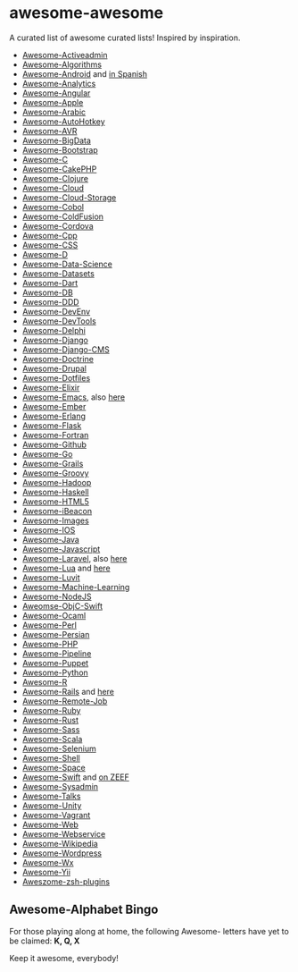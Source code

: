 awesome-awesome
===============

A curated list of awesome curated lists! Inspired by inspiration.

* [Awesome-Activeadmin](https://github.com/serradura/awesome-activeadmin)
* [Awesome-Algorithms](https://github.com/tayllan/awesome-algorithms)
* [Awesome-Android](https://github.com/JStumpp/awesome-android) and [in Spanish](https://github.com/Jackgris/awesome-android)
* [Awesome-Analytics](https://github.com/onurakpolat/awesome-analytics)
* [Awesome-Angular](https://github.com/hugoleodev/awesome-angular)
* [Awesome-Apple](https://github.com/joeljfischer/awesome-apple)
* [Awesome-Arabic](https://github.com/OthmanAba/awesome-arabic)
* [Awesome-AutoHotkey](https://github.com/ahkscript/awesome-AutoHotkey)
* [Awesome-AVR](https://github.com/fffaraz/awesome-avr)
* [Awesome-BigData](https://github.com/onurakpolat/awesome-bigdata)
* [Awesome-Bootstrap](https://github.com/therebelrobot/awesome-bootstrap)
* [Awesome-C](https://github.com/kozross/awesome-c)
* [Awesome-CakePHP](https://github.com/dereuromark/awesome-cakephp)
* [Awesome-Clojure](https://github.com/razum2um/awesome-clojure)
* [Awesome-Cloud](https://github.com/JStumpp/awesome-cloud)
* [Awesome-Cloud-Storage](https://github.com/wapmorgan/awesome-cloud-storage)
* [Awesome-Cobol](https://github.com/dshimy/awesome-cobol)
* [Awesome-ColdFusion](https://github.com/seancoyne/awesome-coldfusion)
* [Awesome-Cordova](https://github.com/busterc/awesome-cordova)
* [Awesome-Cpp](https://github.com/fffaraz/awesome-cpp)
* [Awesome-CSS](https://github.com/diegocard/awesome-css)
* [Awesome-D](https://github.com/zhaopuming/awesome-d)
* [Awesome-Data-Science](https://github.com/MStumpp/awesome-data-science)
* [Awesome-Datasets](https://github.com/viisar/awesome-datasets)
* [Awesome-Dart](https://github.com/yissachar/awesome-dart)
* [Awesome-DB](https://github.com/numetriclabz/awesome-db)
* [Awesome-DDD](https://github.com/wkjagt/awesome-ddd)
* [Awesome-DevEnv](https://github.com/jondot/awesome-devenv)
* [Awesome-DevTools](https://github.com/moimikey/awesome-devtools)
* [Awesome-Delphi](https://github.com/Fr0sT-Brutal/awesome-delphi)
* [Awesome-Django](https://github.com/rosarior/awesome-django)
* [Awesome-Django-CMS](https://github.com/mishbahr/awesome-django-cms)
* [Awesome-Doctrine](https://github.com/TomasVotruba/awesome-doctrine)
* [Awesome-Drupal](https://github.com/mrsinguyen/awesome-drupal)
* [Awesome-Dotfiles](https://github.com/webpro/awesome-dotfiles)
* [Awesome-Elixir](https://github.com/h4cc/awesome-elixir)
* [Awesome-Emacs](https://github.com/tacticiankerala/awesome-emacs), also [here](https://github.com/sefakilic/awesome-emacs)
* [Awesome-Ember](https://github.com/nmec/awesome-ember)
* [Awesome-Erlang](https://github.com/drobakowski/awesome-erlang)
* [Awesome-Flask](https://github.com/humiaozuzu/awesome-flask)
* [Awesome-Fortran](https://github.com/rabbiabram/awesome-fortran)
* [Awesome-Github](https://github.com/fffaraz/awesome-github)
* [Awesome-Go](https://github.com/avelino/awesome-go)
* [Awesome-Grails](https://github.com/hitenpratap/awesome-grails)
* [Awesome-Groovy](https://github.com/khannedy/awesome-groovy)
* [Awesome-Hadoop](https://github.com/youngwookim/awesome-hadoop)
* [Awesome-Haskell](https://github.com/krispo/awesome-haskell)
* [Awesome-HTML5](https://github.com/diegocard/awesome-html5)
* [Awesome-iBeacon](https://github.com/beaconinside/awesome-ibeacon)
* [Awesome-Images](https://github.com/heyalexej/awesome-images)
* [Awesome-IOS](https://github.com/kugland/awesome-ios)
* [Awesome-Java](https://github.com/khannedy/awesome-java)
* [Awesome-Javascript](https://github.com/sorrycc/awesome-javascript)
* [Awesome-Laravel](https://github.com/tuwannu/awesome-laravel), also [here](https://github.com/chiraggude/awesome-laravel)
* [Awesome-Lua](https://github.com/forhappy/awesome-lua) and [here](https://github.com/LewisJEllis/awesome-lua)
* [Awesome-Luvit](https://github.com/luvit/awesome-luvit)
* [Awesome-Machine-Learning](https://github.com/josephmisiti/awesome-machine-learning)
* [Awesome-NodeJS](https://github.com/vndmtrx/awesome-nodejs)
* [Aweomse-ObjC-Swift](https://github.com/joeljfischer/awesome-objc-swift)
* [Awesome-Ocaml](https://github.com/rizo/awesome-ocaml)
* [Awesome-Perl](https://github.com/hachiojipm/awesome-perl)
* [Awesome-Persian](https://github.com/fffaraz/awesome-persian)
* [Awesome-PHP](https://github.com/ziadoz/awesome-php)
* [Awesome-Pipeline](https://github.com/pditommaso/awesome-pipeline)
* [Awesome-Puppet](https://github.com/olindata/awesome-puppet)
* [Awesome-Python](https://github.com/vinta/awesome-python)
* [Awesome-R](https://github.com/qinwf/awesome-R)
* [Awesome-Rails](https://github.com/dpaluy/awesome-rails) and [here](https://github.com/datanoob/awesome-rails)
* [Awesome-Remote-Job](https://github.com/lukasz-madon/awesome-remote-job)
* [Awesome-Ruby](https://github.com/Sdogruyol/awesome-ruby)
* [Awesome-Rust](https://github.com/kud1ing/awesome-rust)
* [Awesome-Sass](https://github.com/HugoGiraudel/awesome-sass)
* [Awesome-Scala](https://github.com/lauris/awesome-scala)
* [Awesome-Selenium](https://github.com/christian-bromann/awesome-selenium)
* [Awesome-Shell](https://github.com/alebcay/awesome-shell)
* [Awesome-Space](https://github.com/elburz/awesome-space)
* [Awesome-Swift](https://github.com/Wolg/awesome-swift) and [on ZEEF](https://awesome-swift.zeef.com/robin.eggenkamp)
* [Awesome-Sysadmin](https://github.com/kahun/awesome-sysadmin)
* [Awesome-Talks](https://github.com/JanVanRyswyck/awesome-talks)
* [Awesome-Unity](https://github.com/RyanNielson/awesome-unity)
* [Awesome-Vagrant](https://github.com/iJackUA/awesome-vagrant)
* [Awesome-Web](https://github.com/vinz243/awesome-web)
* [Awesome-Webservice](https://github.com/wapmorgan/awesome-webservice)
* [Awesome-Wikipedia](https://github.com/emijrp/awesome-wikipedia)
* [Awesome-Wordpress](https://github.com/miziomon/awesome-wordpress)
* [Awesome-Wx](https://github.com/moneymanagerex/awesome-wx)
* [Awesome-Yii](https://github.com/iJackUA/awesome-yii)
* [Aweszome-zsh-plugins](https://github.com/unixorn/awesome-zsh-plugins)

## Awesome-Alphabet Bingo
For those playing along at home, the following Awesome- letters have yet to be claimed:
**K, Q, X**

Keep it awesome, everybody!
